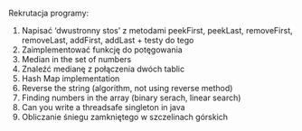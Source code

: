 Rekrutacja programy:
1. Napisać ‘dwustronny stos’ z metodami peekFirst, peekLast, removeFirst, removeLast, addFirst, addLast + testy do tego
2. Zaimplementować funkcję do potęgowania
3. Median in the set of numbers
4. Znaleźć medianę z połączenia dwóch tablic
5. Hash Map implementation
6. Reverse the string (algorithm, not using reverse method)
7. Finding numbers in the array (binary serach, linear search)
27. Can you write a threadsafe singleton in java
26. Obliczanie śniegu zamkniętego w szczelinach górskich